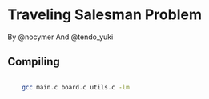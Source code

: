 
# Traveling Salesman Problem
By @nocymer And @tendo_yuki

## Compiling 

```bash

    gcc main.c board.c utils.c -lm

```